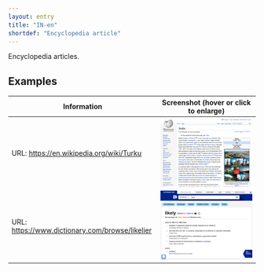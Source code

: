```yaml
---
layout: entry
title: "IN-en"
shortdef: "Encyclopedia article"
---
```


Encyclopedia articles.

<!-- details -->

## Examples

<table class="website-examples">
  <thead>
    <tr>
      <th class="website-examples-col-1">Information</th>
      <th class="website-examples-col-2">Screenshot (hover or click to enlarge)</th>
    </tr>
  </thead>
  <tbody>
    <tr>
      <td>URL: <a href="https://en.wikipedia.org/wiki/Turku">https://en.wikipedia.org/wiki/Turku</a></td>
      <td><a href="../static/screenshots/en.wikipedia.org_wiki_Turku--2048x1536.png"><img class="thumbnail" src="../static/screenshots/en.wikipedia.org_wiki_Turku--2048x1536.png"></a></td>
    </tr>
    <tr>
      <td>URL: <a href="https://www.dictionary.com/browse/likelier">https://www.dictionary.com/browse/likelier</a></td>
      <td><a href="../static/screenshots/www.dictionary.com_browse_likelier--2048x1536.png"><img class="thumbnail" src="../static/screenshots/www.dictionary.com_browse_likelier--2048x1536.png"></a></td>
    </tr>
  </tbody>
</table>
